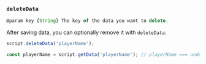 ### `deleteData`

```js
@param key {String} The key of the data you want to delete.
```

After saving data, you can optionally remove it with `deleteData`:

```js
script.deleteData('playerName');

const playerName = script.getData('playerName'); // playerName === undefined
```
